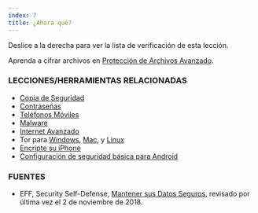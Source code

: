 ```yaml
---
index: 7
title: ¿Ahora qué?
---
```

Deslice a la derecha para ver la lista de verificación de esta lección.

Aprenda a cifrar archivos en [Protección de Archivos Avanzado](umbrella://information/protect-files/advanced).

### LECCIONES/HERRAMIENTAS RELACIONADAS

*   [Copia de Seguridad](umbrella://information/backing-up)
*   [Contraseñas](umbrella://information/passwords)
*   [Teléfonos Móviles](umbrella://communications/mobile-phones/beginner)
*   [Malware ](umbrella://information/malware)
*   [Internet Avanzado](umbrella://communications/the-internet/advanced)
*   Tor para [Windows](umbrella://tools/tor/s_tor-for-windows.md), [Mac](umbrella://tools/tor/s_tor-for-mac-os-x.md), y [Linux](umbrella://tools/tor/s_tor-for-linux.md)
*   [Encripte su iPhone](umbrella://tools/encryption/s_encrypt-your-iphone.md)
*   [Configuración de seguridad básica para Android](umbrella://tools/other/s_android.md)

### FUENTES

*   EFF, Security Self-Defense, [Mantener sus Datos Seguros](https://ssd.eff.org/en/module/keeping-your-data-safe), revisado por última vez el 2 de noviembre de 2018.
